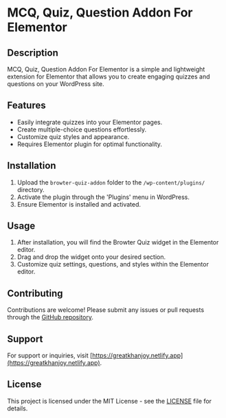 # MCQ, Quiz, Question Addon For Elementor

## Description
MCQ, Quiz, Question Addon For Elementor is a simple and lightweight extension for Elementor that allows you to create engaging quizzes and questions on your WordPress site.

## Features
- Easily integrate quizzes into your Elementor pages.
- Create multiple-choice questions effortlessly.
- Customize quiz styles and appearance.
- Requires Elementor plugin for optimal functionality.

## Installation
1. Upload the `browter-quiz-addon` folder to the `/wp-content/plugins/` directory.
2. Activate the plugin through the 'Plugins' menu in WordPress.
3. Ensure Elementor is installed and activated.

## Usage
1. After installation, you will find the Browter Quiz widget in the Elementor editor.
2. Drag and drop the widget onto your desired section.
3. Customize quiz settings, questions, and styles within the Elementor editor.

## Contributing
Contributions are welcome! Please submit any issues or pull requests through the [GitHub repository](https://github.com/your-username/browter-quiz-addon).

## Support
For support or inquiries, visit [https://greatkhanjoy.netlify.app](https://greatkhanjoy.netlify.app).

## License
This project is licensed under the MIT License - see the [LICENSE](LICENSE) file for details.
